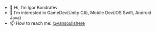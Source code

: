 - 👋 Hi, I’m Igor Kondratev
- 👀 I’m interested in GameDev(Unity C#), Mobile Dev(iOS Swift, Android Java)
- 📫 How to reach me: [@vansoulishere](https://t.me/vansoulishere)
